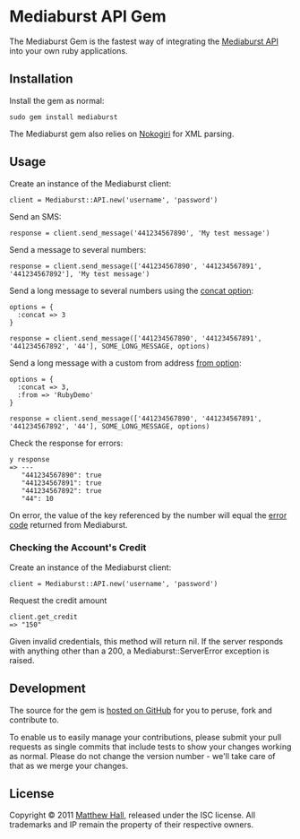 # Mediaburst API Gem

The Mediaburst Gem is the fastest way of integrating the [Mediaburst API][2] into your own ruby applications.

## Installation

Install the gem as normal:

    sudo gem install mediaburst

The Mediaburst gem also relies on [Nokogiri][1] for XML parsing.

## Usage

Create an instance of the Mediaburst client:

    client = Mediaburst::API.new('username', 'password')

Send an SMS:

    response = client.send_message('441234567890', 'My test message')

Send a message to several numbers:

    response = client.send_message(['441234567890', '441234567891', '441234567892'], 'My test message')

Send a long message to several numbers using the [concat option][8]:

    options = {
      :concat => 3
    }
    
    response = client.send_message(['441234567890', '441234567891', '441234567892', '44'], SOME_LONG_MESSAGE, options)

Send a long message with a custom from address [from option][9]:

    options = {
      :concat => 3,
      :from => 'RubyDemo'
    }

    response = client.send_message(['441234567890', '441234567891', '441234567892', '44'], SOME_LONG_MESSAGE, options)

Check the response for errors:

    y response
    => ---
       "441234567890": true
       "441234567891": true
       "441234567892": true
       "44": 10

On error, the value of the key referenced by the number will equal the [error code][5] returned from Mediaburst.

### Checking the Account's Credit

Create an instance of the Mediaburst client:

    client = Mediaburst::API.new('username', 'password')

Request the credit amount

    client.get_credit
    => "150"

Given invalid credentials, this method will return nil. If the server responds with anything other than a 200, a Mediaburst::ServerError exception is raised.

## Development

The source for the gem is [hosted on GitHub][3] for you to peruse, fork and contribute to.

To enable us to easily manage your contributions, please submit your pull requests as single commits that include tests to show your changes working as normal. Please do not change the version number - we'll take care of that as we merge your changes.

## License

Copyright © 2011 [Matthew Hall][4], released under the ISC license. All trademarks and IP remain the property of their respective owners.


[1]:http://nokogiri.org/
[2]:http://www.mediaburst.co.uk/api
[3]:https://github.com/mediaburst/ruby-mediaburst-sms
[4]:http://codebeef.com/portfolio/mediaburst
[5]:http://www.mediaburst.co.uk/api/reference/error-codes/
[8]:http://www.mediaburst.co.uk/api/sending-a-message/parameters/#param-concat
[9]:http://www.mediaburst.co.uk/api/sending-a-message/parameters/#param-from
